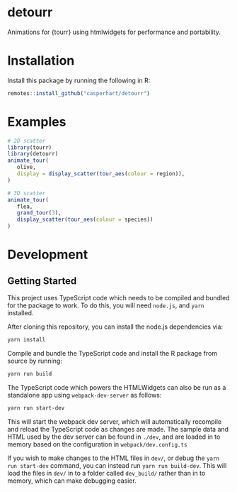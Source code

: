 
<!-- README.md is generated from README.Rmd. Please edit that file -->

# detourr

Animations for {tourr} using htmlwidgets for performance and
portability.

# Installation

Install this package by running the following in R:

``` r
remotes::install_github("casperhart/detourr")
```

# Examples

``` r
# 2D scatter
library(tourr)
library(detourr)
animate_tour(
   olive,
   display = display_scatter(tour_aes(colour = region)),
)
```

``` r
# 3D scatter
animate_tour(
   flea,
   grand_tour(3),
   display_scatter(tour_aes(colour = species))
)
```

# Development

## Getting Started

This project uses TypeScript code which needs to be compiled and bundled
for the package to work. To do this, you will need `node.js`, and `yarn`
installed.

After cloning this repository, you can install the node.js dependencies
via:

``` bash
yarn install
```

Compile and bundle the TypeScript code and install the R package from
source by running:

``` bash
yarn run build
```

The TypeScript code which powers the HTMLWidgets can also be run as a
standalone app using `webpack-dev-server` as follows:

``` bash
yarn run start-dev
```

This will start the webpack dev server, which will automatically
recompile and reload the TypeScript code as changes are made. The sample
data and HTML used by the dev server can be found in `./dev`, and are
loaded in to memory based on the configuration in
`webpack/dev.config.ts`

If you wish to make changes to the HTML files in `dev/`, or debug the
`yarn run start-dev` command, you can instead run `yarn run build-dev`.
This will load the files in `dev/` in to a folder called `dev_build/`
rather than in to memory, which can make debugging easier.
